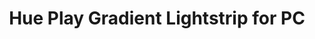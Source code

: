 ---
date_added: 2023-10-16
model: 929003498601
vendor: Philips
title: Hue Play Gradient Lightstrip for PC
category: light
zigbeemodel: ['LCX006']
compatible: [z2m]
mlink: https://www.philips-hue.com/en-gb/p/lightstrips-play-gradient-lightstrip-for-pc/8719514434530
link: https://www.amazon.com/Philips-Hue-Play-Gradient-Lightstrip/dp/B0BB6NM186
link2: https://www.idealo.de/preisvergleich/OffersOfProduct/202106597_-hue-play-gradient-pc-lightstrip-32-34-rgbw-116cm-starter-kit-929003498601-philips.html
EAN: 
  - 8719514434479
  - 8719514434530
  - 8719514434592
---